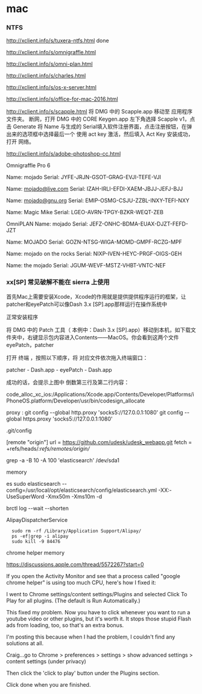 mac
======

### NTFS

http://xclient.info/s/tuxera-ntfs.html done

http://xclient.info/s/omnigraffle.html

http://xclient.info/s/omni-plan.html

http://xclient.info/s/charles.html

http://xclient.info/s/os-x-server.html

http://xclient.info/s/office-for-mac-2016.html

http://xclient.info/s/scapple.html
将 DMG 中的 Scapple.app 移动至 应用程序 文件夹。
断网，打开 DMG 中的 CORE Keygen.app 左下角选择 Scapple v1，点击 Generate 将 Name 与生成的 Serial填入软件注册界面，点击注册按钮，在弹出来的选项框中选择最后一个 使用 act key 激活，然后填入 Act Key 安装成功，打开 网络。

http://xclient.info/s/adobe-photoshop-cc.html

Omnigraffle Pro 6

Name: mojado Serial: JYFE-JRJN-GSOT-GRAG-EVJI-TEFE-VJI

Name: mojado@live.com Serial: IZAH-IRLI-EFDI-XAEM-JBJJ-JEFJ-BJJ

Name: mojado@gnu.org Serial: EMIP-OSMG-CSJU-ZZBL-INXY-TEFI-NXY

Name: Magic Mike Serial: LGEO-AVRN-TPGY-BZKR-WEQT-ZEB

OmniPLAN
Name: mojado
Serial: JEFZ-ONHC-BDMA-EUAX-DJZT-FEFD-JZT

Name: MOJADO
Serial: GOZN-NTSG-WIGA-MOMD-GMPF-RCZG-MPF

Name: mojado on the rocks
Serial: NIXP-IVEN-HEYC-PRGF-OIGS-GEH

Name: the mojado
Serial: JGUM-WEVF-MSTZ-VHBT-VNTC-NEF


### xx[SP] 常见破解不能在  sierra 上使用

首先Mac上需要安装Xcode，Xcode的作用就是提供提供程序运行的框架，让patcher和eyePatch可以像Dash 3.x [SP].app那样运行在操作系统中

正常安装程序

将 DMG 中的 Patch 工具（ 本例中：Dash 3.x [SP].app）移动到本机，如下载文件夹中，右键显示包内容进入Contents——MacOS。你会看到这两个文件 eyePatch，patcher

打开 终端 ，按照以下顺序，将 对应文件依次拖入终端窗口：

patcher - Dash.app - eyePatch - Dash.app

成功的话，会提示上图中 倒数第三行及第二行内容：

code_alloc_xc_ios:/Applications/Xcode.app/Contents/Developer/Platforms/iPhoneOS.platform/Developer/usr/bin/codesign_allocate


proxy :
git config --global http.proxy 'socks5://127.0.0.1:1080'
git config --global https.proxy 'socks5://127.0.0.1:1080'

.git/config

[remote "origin"]
	url = https://github.com/udesk/udesk_webapp.git
	fetch = +refs/heads/*:refs/remotes/origin/*

grep -a -B 10 -A 100 'elasticsearch' /dev/sda1

memory  

es
sudo elasticsearch --config=/usr/local/opt/elasticsearch/config/elasticsearch.yml  -XX:-UseSuperWord -Xmx50m -Xms10m -d

brctl log --wait --shorten

AlipayDispatcherService

```
  sudo rm -rf /Library/Application Support/Alipay/
  ps -ef|grep -i alipay
  sudo kill -9 84476
```

chrome helper memory

https://discussions.apple.com/thread/5572267?start=0

If you open the Activity Monitor and see that a process called "google chrome helper" is using too much CPU, here's how I fixed it:

I went to Chrome settings/content settings/Plugins and selected Click To Play for all plugins.  (The default is Run Automatically.)

This fixed my problem.  Now you have to click whenever you want to run a youtube video or other plugins, but it's worth it.  It stops those stupid Flash ads from loading, too, so that's an extra bonus.

I'm posting this because when I had the problem, I couldn't find any solutions at all.

Craig...go to Chrome > preferences > settings > show advanced settings > content settings (under privacy)

Then click the 'click to play' button under the Plugins section.

Click done when you are finished.
